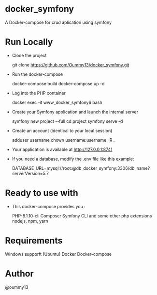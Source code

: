 # docker_symfony

A Docker-compose for crud aplication using symfony

# Run Locally

* Clone the project

  git clone https://github.com/Oummy13/docker_symfony.git
  
* Run the docker-compose

  docker-compose build
  docker-compose up -d

* Log into the PHP container

  docker exec -it www_docker_symfony6 bash
  
* Create your Symfony application and launch the internal server

  symfony new project --full
  cd project
  symfony serve -d
  
* Create an account (identical to your local session)

  adduser username
  chown username:username -R .
  
- Your application is available at http://127.0.0.1:8741

* If you need a database, modify the .env file like this example:

  DATABASE_URL=mysql://root:@db_docker_symfony:3306/db_name?serverVersion=5.7
  
# Ready to use with
  * This docker-compose provides you :

    PHP-8.1.10-cli
    Composer
    Symfony CLI
    and some other php extensions
    nodejs, npm, yarn


# Requirements

  Windows supporft (Ubuntu)
  Docker
  Docker-compose

# Author

  @oummy13
